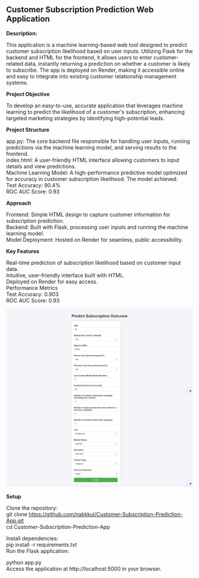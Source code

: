 ## Customer Subscription Prediction Web Application

**Description:**

This application is a machine learning-based web tool designed to predict customer subscription likelihood based on user inputs. Utilizing Flask for the backend and HTML for the frontend, it allows users to enter customer-related data, instantly returning a prediction on whether a customer is likely to subscribe. The app is deployed on Render, making it accessible online and easy to integrate into existing customer relationship management systems.

**Project Objective**

To develop an easy-to-use, accurate application that leverages machine learning to predict the likelihood of a customer's subscription, enhancing targeted marketing strategies by identifying high-potential leads.

**Project Structure**

app.py: The core backend file responsible for handling user inputs, running predictions via the machine learning model, and serving results to the frontend.<br>
index.html: A user-friendly HTML interface allowing customers to input details and view predictions.<br>
Machine Learning Model: A high-performance predictive model optimized for accuracy in customer subscription likelihood. The model achieved:<br>
Test Accuracy: 90.4%<br>
ROC AUC Score: 0.93

**Approach**

Frontend: Simple HTML design to capture customer information for subscription prediction.<br>
Backend: Built with Flask, processing user inputs and running the machine learning model.<br>
Model Deployment: Hosted on Render for seamless, public accessibility.

**Key Features**

Real-time prediction of subscription likelihood based on customer input data.<br>
Intuitive, user-friendly interface built with HTML.<br>
Deployed on Render for easy access.<br>
Performance Metrics<br>
Test Accuracy: 0.903<br>
ROC AUC Score: 0.93<br>

![App Interface](./images/inter.png)

**Setup**

Clone the repository:<br>
git clone https://github.com/nakkkul/Customer-Subscription-Prediction-App.git<br>
cd Customer-Subscription-Prediction-App

Install dependencies:<br>
pip install -r requirements.txt<br>
Run the Flask application:

python app.py<br>
Access the application at http://localhost:5000 in your browser.

